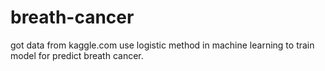 # breath-cancer
got data from kaggle.com
use logistic method in machine learning to train model for predict breath cancer.
